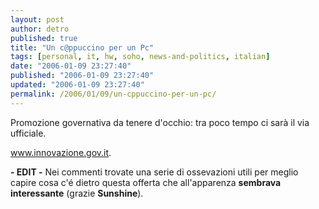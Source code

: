 ```yaml
---
layout: post
author: detro
published: true
title: "Un c@ppuccino per un Pc"
tags: [personal, it, hw, soho, news-and-politics, italian]
date: "2006-01-09 23:27:40"
published: "2006-01-09 23:27:40"
updated: "2006-01-09 23:27:40"
permalink: /2006/01/09/un-cppuccino-per-un-pc/
---
```


Promozione governativa da tenere d'occhio: tra poco tempo ci sarà il via ufficiale.

<a target="_new" href="http://www.innovazione.gov.it/ita/struttura/dipartimento/progetti/cappuccinopc.shtml">www.innovazione.gov.it</a>.

<strong>- EDIT -</strong>
Nei commenti trovate una serie di ossevazioni utili per meglio capire cosa c'é dietro questa offerta che all'apparenza <strong>sembrava interessante</strong> (grazie <strong>Sunshine</strong>).
